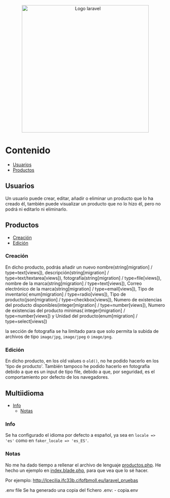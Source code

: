 <p style="text-align:center">
    <a href="https://laravel.com" target="_blank">
        <img src="https://raw.githubusercontent.com/laravel/art/master/logo-lockup/5%20SVG/2%20CMYK/1%20Full%20Color/laravel-logolockup-cmyk-red.svg" 
            width="400" alt="Logo laravel">
    </a>
</p>

# Contenido

- [Usuarios](#usuarios)
- [Productos](#productos)

## Usuarios

Un usuario puede crear, editar, añadir o eliminar un producto que lo ha creado él, también puede visualizar un producto
que no lo hizo él, pero no podrá ni editarlo ni eliminarlo.

## Productos

- [Creación](#creacin)
- [Edición](#edicin)

### Creación

En dicho producto, podrás añadir un nuevo nombre(string[migration] / type=text[views]), descripción(string[migration] /
type=text/textarea[views]), fotografía(string[migration] / type=file[views]), nombre de la marca(string[migration] /
type=text[views]), Correo electrónico de la marca(string[migration] / type=email[views]), Tipo de inventario(
enum[migration] / type=radio[views]), Tipo de producto(json[migration] / type=checkbox[views]), Numero de existencias
del producto disponibles(integer[migration] / type=number[views]), Numero de existencias del producto mínimas(
integer[migration] / type=number[views]) y Unidad del producto(enum[migration] / type=select[views])

la sección de fotografía se ha limitado para que solo permita la subida de archivos de tipo `image/jpg`, `image/jpeg`
o `image/png`.

### Edición
En dicho producto, en los old values o `old()`, no he podido hacerlo en los 'tipo de producto'. También tampoco he
podido hacerlo en fotografía debido a que es un input de tipo file, debido a que, por seguridad, es el comportamiento
por defecto de los navegadores.


## Multiidioma
- [Info](#info)
  - [Notas](#notas)

### Info
Se ha configurado el idioma por defecto a español, ya sea en `locale => 'es'` como en `faker_locale => 'es_ES'`.
### Notas
No me ha dado tiempo a rellenar el archivo de lenguaje [productos.php](resources/lang/es/productos.php).
He hecho un ejemplo en [index.blade.php](resources/views/product/index.blade.php), para que vea que lo sé hacer.

Por ejemplo: http://lcecilia.ifc33b.cifpfbmoll.eu/laravel_pruebas

.env file Se ha generado una copia del fichero .env: - copia.env
